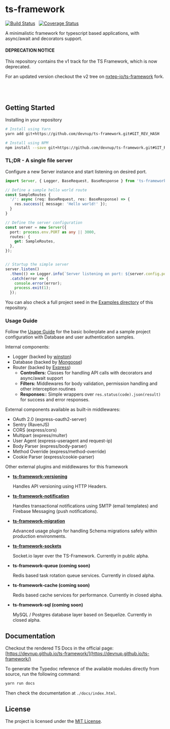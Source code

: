 ts-framework
============

[![Build Status](https://travis-ci.org/devnup/ts-framework.svg?branch=master)](https://travis-ci.org/devnup/ts-framework) &nbsp; [![Coverage Status](https://coveralls.io/repos/github/devnup/ts-framework/badge.svg?branch=master)](https://coveralls.io/github/devnup/ts-framework?branch=master)

A minimalistic framework for typescript based applications, with async/await and decorators support.

#### DEPRECATION NOTICE

This repository contains the v1 track for the TS Framework, which is now deprecated.

For an updated version checkout the v2 tree on [nxtep-io/ts-framework](https://github.com/nxtep-io/ts-framework) fork.


<br/><br/>
## Getting Started

Installing in your repository

```bash
# Install using Yarn
yarn add git+https://github.com/devnup/ts-framework.git#GIT_REV_HASH 

# Install using NPM
npm install --save git+https://github.com/devnup/ts-framework.git#GIT_REV_HASH 
``` 

### TL;DR - A single file server

Configure a new Server instance and start listening on desired port. 

```typescript
import Server, { Logger, BaseRequest, BaseResponse } from 'ts-framework';

// Define a sample hello world route
const SampleRoutes {
  '/': async (req: BaseRequest, res: BaseResponse) => {
    res.success({ message: 'Hello world!' });
  }
}

// Define the server configuration
const server = new Server({
  port: process.env.PORT as any || 3000,
  routes: {
    get: SampleRoutes,
  },
});


// Startup the simple server
server.listen()
  .then(() => Logger.info(`Server listening on port: ${server.config.port}`))
  .catch(error => {
    console.error(error);
    process.exit(1);
  });
```

You can also check a full project seed in the [Examples directory](./example) of this repository.

### Usage Guide

Follow the [Usage Guide](./GUIDE.md) for the basic boilerplate and a sample project configuration with
Database and user authentication samples.

Internal components:

- Logger (backed by [winston](https://npmjs.org/package/winston))
- Database (backed by [Mongoose](https://npmjs.org/package/mongoose))
- Router (backed by [Express](https://npmjs.org/package/express))
  - **Controllers:** Classes for handling API calls with decorators and async/await support
  - **Filters:** Middlewares for body validation, permission handling and other interception routines
  - **Responses:**: Simple wrappers over `res.status(code).json(result)` for success and error responses.

External components available as built-in middlewares: 

- OAuth 2.0 (express-oauth2-server)
- Sentry (RavenJS)
- CORS (express/cors)
- Multipart (express/multer)
- User Agent (express-useragent and request-ip)
- Body Parser (express/body-parser)
- Method Override (express/method-override)
- Cookie Parser (express/cookie-parser)

Other external plugins and middlewares for this framework

- **[ts-framework-versioning](https://github.com/devnup/ts-framework-versioning)**

    Handles API versioning using HTTP Headers.
    
- **[ts-framework-notification](https://github.com/devnup/ts-framework-notification)**

    Handles transactional notifications using SMTP (email templates) and Firebase Messaging (push notifications).

- **[ts-framework-migration](https://gitlab.devnup.com/npm/ts-framework-migration)**

    Advanced usage plugin for handling Schema migrations safely within production environments.

- **[ts-framework-sockets](https://github.com/nxtep-io/ts-framework-sockets)**

    Socket.io layer over the TS-Framework. Currently in public alpha.

- **ts-framework-queue (coming soon)**

    Redis based task rotation queue services. Currently in closed alpha.

- **ts-framework-cache (coming soon)**

    Redis based cache services for performance. Currently in closed alpha.

- **ts-framework-sql (coming soon)**

    MySQL / Postgres database layer based on Sequelize. Currently in closed alpha.


## Documentation

Checkout the rendered TS Docs in the official page: [https://devnup.github.io/ts-framework/](https://devnup.github.io/ts-framework/)

To generate the Typedoc reference of the available modules directly from source, run the following command:

```sh
yarn run docs
```

Then check the documentation at `./docs/index.html`.


## License

The project is licensed under the [MIT License](./LICENSE.md).
